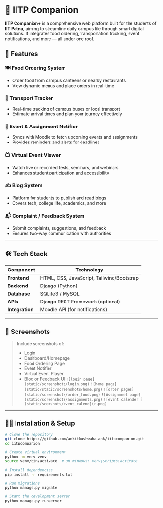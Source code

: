 # 🧭 IITP Companion

**IITP Companion+** is a comprehensive web platform built for the students of **IIT Patna**, aiming to streamline daily campus life through smart digital solutions. It integrates food ordering, transportation tracking, event notifications, and more — all under one roof.

## 🚀 Features

### 🍽️ Food Ordering System
- Order food from campus canteens or nearby restaurants
- View dynamic menus and place orders in real-time

### 🚌 Transport Tracker
- Real-time tracking of campus buses or local transport
- Estimate arrival times and plan your journey effectively

### 📝 Event & Assignment Notifier
- Syncs with Moodle to fetch upcoming events and assignments
- Provides reminders and alerts for deadlines

### 📺 Virtual Event Viewer
- Watch live or recorded fests, seminars, and webinars
- Enhances student participation and accessibility

### ✍️ Blog System
- Platform for students to publish and read blogs
- Covers tech, college life, academics, and more

### 📬 Complaint / Feedback System
- Submit complaints, suggestions, and feedback
- Ensures two-way communication with authorities

---

## 🛠️ Tech Stack

| Component        | Technology          |
|------------------|---------------------|
| **Frontend**     | HTML, CSS, JavaScript, Tailwind/Bootstrap |
| **Backend**      | Django (Python)     |
| **Database**     | SQLite3 / MySQL     |
| **APIs**         | Django REST Framework (optional) |
| **Integration**  | Moodle API (for notifications) |

---

## 📸 Screenshots

> Include screenshots of:
> - Login 
> - Dashboard/Homepage  
> - Food Ordering Page  
> - Event Notifier  
> - Virtual Event Player  
> - Blog or Feedback UI
`![login page](static/screenshots/login.png)`
`![home page](static/static/screenshots/home.png)`
`![order pages](static/screenshots/order_food.png)`
`![Assignmnet page](static/screenshots/assignments.png)`
`![event calender ](static/scenshots/event_calend](r.png)`

---

## 🧑‍💻 Installation & Setup

```bash
# Clone the repository
git clone https://github.com/ankitkushwaha-ank/iitpcompanion.git
cd iitpcompanion

# Create virtual environment
python -m venv venv
source venv/bin/activate  # On Windows: venv\Scripts\activate

# Install dependencies
pip install -r requirements.txt

# Run migrations
python manage.py migrate

# Start the development server
python manage.py runserver
